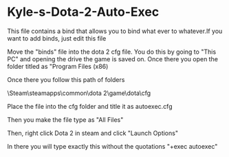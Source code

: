 # Kyle-s-Dota-2-Auto-Exec
This file contains a bind that allows you to bind what ever to whatever.If you want to add binds, just edit this file

Move the "binds" file into the dota 2 cfg file. You do this by going to "This PC" and opening the drive the game is saved on. Once there you open the folder titled as "Program Files (x86)

Once there you follow this path of folders

\Steam\steamapps\common\dota 2\game\dota\cfg

Place the file into the cfg folder and title it as autoexec.cfg

Then you make the file type as "All Files"

Then, right click Dota 2 in steam and click "Launch Options"

In there you will type exactly this without the quotations "+exec autoexec"
